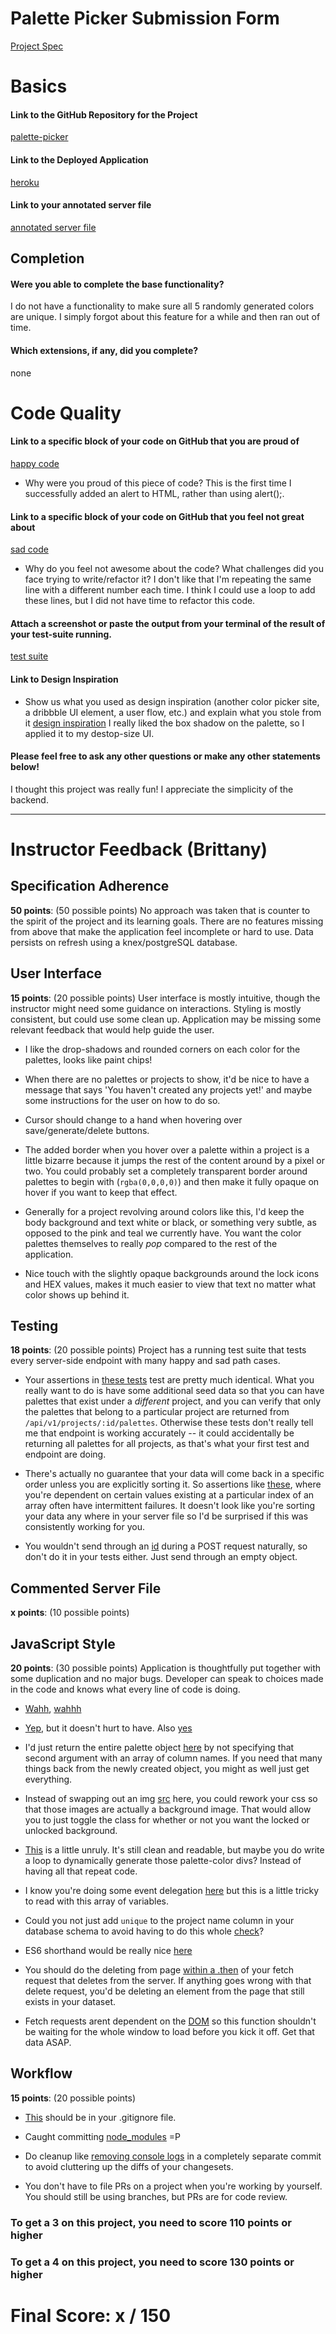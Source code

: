 # Palette Picker Submission Form

[Project Spec](http://frontend.turing.io/projects/palette-picker.html)

# Basics

#### Link to the GitHub Repository for the Project
[palette-picker](https://github.com/jenPlusPlus/palette-picker)

#### Link to the Deployed Application
[heroku](https://jen-woodson-palette-picker.herokuapp.com/)

#### Link to your annotated server file
[annotated server file](https://github.com/jenPlusPlus/palette-picker/compare/annotate-server-file?expand=1#diff-78c12f5adc1848d13b1c6f07055d996e)

## Completion

#### Were you able to complete the base functionality?

I do not have a functionality to make sure all 5 randomly generated colors are unique. I simply forgot about this feature for a while and then ran out of time.

#### Which extensions, if any, did you complete?
none

# Code Quality

#### Link to a specific block of your code on GitHub that you are proud of
[happy code](https://github.com/jenPlusPlus/palette-picker/blob/master/public/js/scripts.js#L119-L125)

* Why were you proud of this piece of code?
This is the first time I successfully added an alert to HTML, rather than using alert();.

#### Link to a specific block of your code on GitHub that you feel not great about
[sad code](https://github.com/jenPlusPlus/palette-picker/blob/master/public/js/scripts.js#L53-L59)

* Why do you feel not awesome about the code? What challenges did you face trying to write/refactor it?
I don't like that I'm repeating the same line with a different number each time. I think I could use a loop to add these lines, but I did not have time to refactor this code.

#### Attach a screenshot or paste the output from your terminal of the result of your test-suite running.

[test suite](<img width="520" alt="screen shot 2017-12-01 at 5 16 10 pm" src="https://user-images.githubusercontent.com/6845268/33503818-8ff2ad2c-d6bb-11e7-999a-613762f6a0bb.png">)

#### Link to Design Inspiration

* Show us what you used as design inspiration (another color picker site, a dribbble UI element, a user flow, etc.) and explain what you stole from it
[design inspiration](https://codepen.io/team/lincolnloop/pen/QwQwza)
I really liked the box shadow on the palette, so I applied it to my destop-size UI. 

#### Please feel free to ask any other questions or make any other statements below!

I thought this project was really fun! I appreciate the simplicity of the backend.

-----


# Instructor Feedback (Brittany)

## Specification Adherence

**50 points**: (50 possible points) No approach was taken that is counter to the spirit of the project and its learning goals. There are no features missing from above that make the application feel incomplete or hard to use. Data persists on refresh using a knex/postgreSQL database.

## User Interface

**15 points**: (20 possible points) User interface is mostly intuitive, though the instructor might need some guidance on interactions. Styling is mostly consistent, but could use some clean up. Application may be missing some relevant feedback that would help guide the user.

* I like the drop-shadows and rounded corners on each color for the palettes, looks like paint chips!

* When there are no palettes or projects to show, it'd be nice to have a message that says 'You haven't created any projects yet!' and maybe some instructions for the user on how to do so.

* Cursor should change to a hand when hovering over save/generate/delete buttons.

* The added border when you hover over a palette within a project is a little bizarre because it jumps the rest of the content around by a pixel or two. You could probably set a completely transparent border around palettes to begin with (`rgba(0,0,0,0)`) and then make it fully opaque on hover if you want to keep that effect.

* Generally for a project revolving around colors like this, I'd keep the body background and text white or black, or something very subtle, as opposed to the pink and teal we currently have. You want the color palettes themselves to really *pop* compared to the rest of the application.

* Nice touch with the slightly opaque backgrounds around the lock icons and HEX values, makes it much easier to view that text no matter what color shows up behind it.

## Testing

**18 points**: (20 possible points) Project has a running test suite that tests every server-side endpoint with many happy and sad path cases.

* Your assertions in [these tests](https://github.com/jenPlusPlus/palette-picker/blob/master/test/routes.spec.js#L87-L174) test are pretty much identical. What you really want to do is have some additional seed data so that you can have palettes that exist under a *different* project, and you can verify that only the palettes that belong to a particular project are returned from `/api/v1/projects/:id/palettes`. Otherwise these tests don't really tell me that endpoint is working accurately -- it could accidentally be returning all palettes for all projects, as that's what your first test and endpoint are doing.

* There's actually no guarantee that your data will come back in a specific order unless you are explicitly sorting it. So assertions like [these](https://github.com/jenPlusPlus/palette-picker/blob/master/test/routes.spec.js#L97-L98), where you're dependent on certain values existing at a particular index of an array often have intermittent failures. It doesn't look like you're sorting your data any where in your server file so I'd be surprised if this was consistently working for you.

* You wouldn't send through an [id](https://github.com/jenPlusPlus/palette-picker/blob/master/test/routes.spec.js#L227) during a POST request naturally, so don't do it in your tests either. Just send through an empty object.

## Commented Server File

**x points**: (10 possible points)

## JavaScript Style

**20 points**: (30 possible points) Application is thoughtfully put together with some duplication and no major bugs. Developer can speak to choices made in the code and knows what every line of code is doing.

* [Wahh](https://github.com/jenPlusPlus/palette-picker/blob/master/server.js#L28), [wahhh](https://github.com/jenPlusPlus/palette-picker/blob/master/public/js/scripts.js#L101)

* [Yep](https://github.com/jenPlusPlus/palette-picker/blob/master/server.js#L40), but it doesn't hurt to have. Also [yes](https://github.com/jenPlusPlus/palette-picker/blob/master/server.js#L74)

* I'd just return the entire palette object [here](https://github.com/jenPlusPlus/palette-picker/blob/master/server.js#L142-L148) by not specifying that second argument with an array of column names. If you need that many things back from the newly created object, you might as well just get everything.

* Instead of swapping out an img [src](https://github.com/jenPlusPlus/palette-picker/blob/master/public/js/scripts.js#L27-L34) here, you could rework your css so that those images are actually a background image. That would allow you to just toggle the class for whether or not you want the locked or unlocked background.

* [This](https://github.com/jenPlusPlus/palette-picker/blob/master/public/js/scripts.js#L51-L79) is a little unruly. It's still clean and readable, but maybe you do write a loop to dynamically generate those palette-color divs? Instead of having all that repeat code.

* I know you're doing some event delegation [here](https://github.com/jenPlusPlus/palette-picker/blob/master/public/js/scripts.js#L86-L92) but this is a little tricky to read with this array of variables.

* Could you not just add `unique` to the project name column in your database schema to avoid having to do this whole [check](https://github.com/jenPlusPlus/palette-picker/blob/master/public/js/scripts.js#L144-L178)?

* ES6 shorthand would be really nice [here](https://github.com/jenPlusPlus/palette-picker/blob/master/public/js/scripts.js#L222-L226)

* You should do the deleting from page [within a .then](https://github.com/jenPlusPlus/palette-picker/blob/master/public/js/scripts.js#L239-L264) of your fetch request that deletes from the server. If anything goes wrong with that delete request, you'd be deleting an element from the page that still exists in your dataset.

* Fetch requests arent dependent on the [DOM](https://github.com/jenPlusPlus/palette-picker/blob/master/public/js/scripts.js#L285) so this function shouldn't be waiting for the whole window to load before you kick it off. Get that data ASAP.

## Workflow

**15 points**: (20 possible points)

* [This](https://github.com/jenPlusPlus/palette-picker/blob/master/.DS_Store) should be in your .gitignore file.

* Caught committing [node_modules](https://github.com/jenPlusPlus/palette-picker/commit/db503c248b059ea0542aa5795405ae361521d83f) =P

* Do cleanup like [removing console logs](https://github.com/jenPlusPlus/palette-picker/commit/b4814199fd2b1eca17a25cc56c12dea6233c48f4) in a completely separate commit to avoid cluttering up the diffs of your changesets.

* You don't have to file PRs on a project when you're working by yourself. You should still be using branches, but PRs are for code review.


### To get a 3 on this project, you need to score 110 points or higher
### To get a 4 on this project, you need to score 130 points or higher

# Final Score: x / 150
